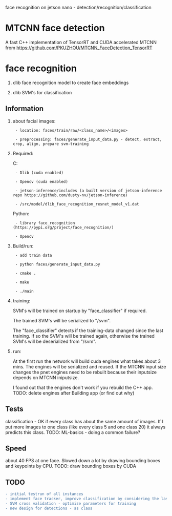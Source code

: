 face recognition on jetson nano - detection/recognition/classification

# MTCNN face detection

A fast C++ implementation of TensorRT and CUDA accelerated MTCNN from https://github.com/PKUZHOU/MTCNN_FaceDetection_TensorRT

# face recognition

1. dlib face recognition model to create face embeddings
    
    
2. dlib SVM's for classification
    


## Information

1. about facial images: 

        - location: faces/train/raw/<class_name>/<images> 
    
        - preprocessing: faces/generate_input_data.py - detect, extract, crop, align, prepare svm-training 
        
    
2. Required:

    C:

        - Dlib (cuda enabled)
    
        - Opencv (cuda enabled)
    
        - jetson-inference/includes (a built version of jetson-inference repo https://github.com/dusty-nv/jetson-inference)
    
        - /src/model/dlib_face_recognition_resnet_model_v1.dat
    
    
    
    Python: 
    
        - library face_recognition (https://pypi.org/project/face_recognition/)
    
        - Opencv
    
    
3. Build/run: 

        - add train data
        
        - python faces/generate_input_data.py

        - cmake .
    
        - make
    
        - ./main


4. training:
 
    SVM's will be trained on startup by "face_classifier" if required. 
    
    The trained SVM's will be serialized to "/svm". 
    
    The "face_classifier" detects if the training-data changed since the last training. If so the SVM's will be trained again, otherwise the trained SVM's will be deserialized from "/svm".
    
    
5. run:
    
    At the first run the network will build cuda engines what takes about 3 mins. The engines will be serialized and reused. If the MTCNN input size changes the pnet engines need to be rebuilt because their inputsize depends on MTCNN iniputsize.
    
    I found out that the engines don't work if you rebuild the C++ app. TODO: delete engines after Building app (or find out why)


## Tests

classification - OK if every class has about the same amount of images. If I put more images to one class (like every class 5 and one class 20) it always predicts this class. TODO: ML-basics - doing a common failure? 

## Speed

about 40 FPS at one face. Slowed down a lot by drawing bounding boxes and keypoints by CPU. TODO: draw bounding boxes by CUDA

## TODO
```diff
- initial testrun of all instances
- implement face tracker, improve classification by considering the last predictions for tracked face
- SVM cross validation - optimize parameters for training
- new design for detections - as class
```
